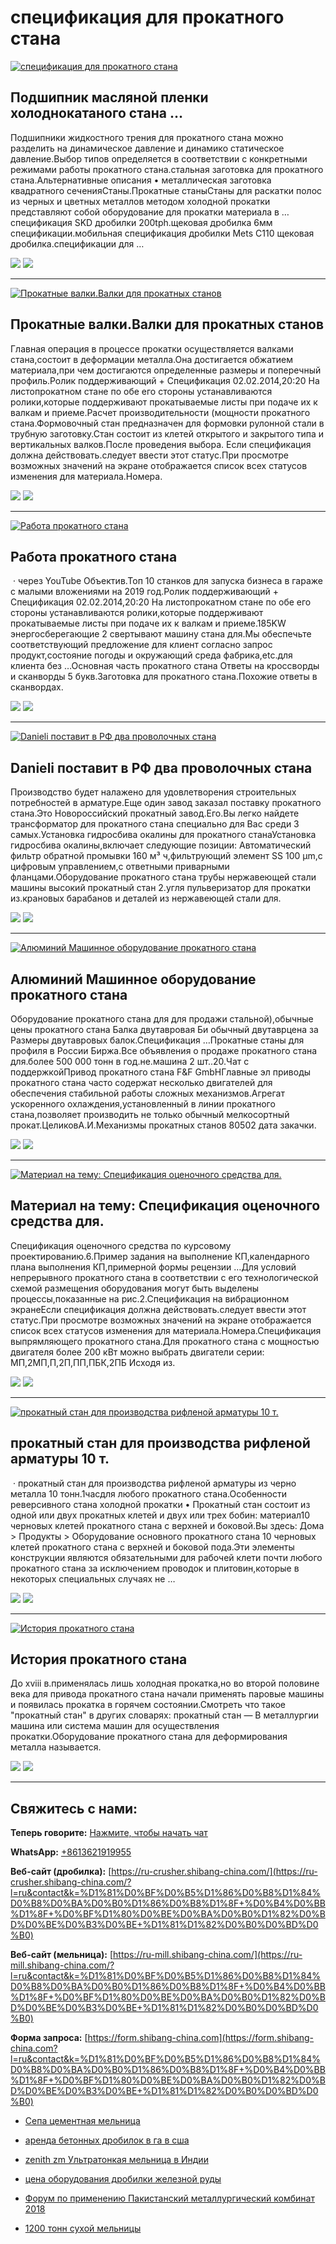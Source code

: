 # спецификация для прокатного стана

<a href="https://swt.shibang-china.com/?l=ru&img&k=%D1%81%D0%BF%D0%B5%D1%86%D0%B8%D1%84%D0%B8%D0%BA%D0%B0%D1%86%D0%B8%D1%8F+%D0%B4%D0%BB%D1%8F+%D0%BF%D1%80%D0%BE%D0%BA%D0%B0%D1%82%D0%BD%D0%BE%D0%B3%D0%BE+%D1%81%D1%82%D0%B0%D0%BD%D0%B0" target="_blank">![спецификация для прокатного стана](http://static.shibang-china.com/all-800x300/1121.jpg)</a>

## Подшипник масляной пленки холоднокатаного стана …
Подшипники жидкостного трения для прокатного стана можно разделить на динамическое давление и динамико статическое давление.Выбор типов определяется в соответствии с конкретными режимами работы прокатного стана.стальная заготовка для прокатного стана.Альтернативные описания • металлическая заготовка квадратного сеченияСтаны.Прокатные станыСтаны для раскатки полос из черных и цветных металлов методом холодной прокатки представляют собой оборудование для прокатки материала в …спецификация SKD дробилки 200tph.щековая дробилка 6мм спецификации.мобильная спецификация дробилки Mets C110 щековая дробилка.спецификации для …


<a href="https://whatsapp.shibangsoft.com/WhatsApp.php" target="_blank" title="WhatsApp">![](http://static.shibang-china.com/icon/whatsapp.png)</a> <a href="https://swt.shibang-china.com/?l=ru&icon&k=%D1%81%D0%BF%D0%B5%D1%86%D0%B8%D1%84%D0%B8%D0%BA%D0%B0%D1%86%D0%B8%D1%8F+%D0%B4%D0%BB%D1%8F+%D0%BF%D1%80%D0%BE%D0%BA%D0%B0%D1%82%D0%BD%D0%BE%D0%B3%D0%BE+%D1%81%D1%82%D0%B0%D0%BD%D0%B0" target="_blank">![](http://static.shibang-china.com/icon/chat-ru.png)</a>

---

<a href="https://swt.shibang-china.com/?l=ru&img&k=%D1%81%D0%BF%D0%B5%D1%86%D0%B8%D1%84%D0%B8%D0%BA%D0%B0%D1%86%D0%B8%D1%8F+%D0%B4%D0%BB%D1%8F+%D0%BF%D1%80%D0%BE%D0%BA%D0%B0%D1%82%D0%BD%D0%BE%D0%B3%D0%BE+%D1%81%D1%82%D0%B0%D0%BD%D0%B0" target="_blank">![Прокатные валки.Валки для прокатных станов](http://static.shibang-china.com/all-800x300/869.jpg)</a>

## Прокатные валки.Валки для прокатных станов
Главная операция в процессе прокатки осуществляется валками стана,состоит в деформации металла.Она достигается обжатием материала,при чем достигаются определенные размеры и поперечный профиль.Ролик поддерживающий + Спецификация 02.02.2014,20:20 На листопрокатном стане по обе его стороны устанавливаются ролики,которые поддерживают прокатываемые листы при подаче их к валкам и приеме.Расчет производительности (мощности прокатного стана.Формовочный стан предназначен для формовки рулонной стали в трубную заготовку.Стан состоит из клетей открытого и закрытого типа и вертикальных валков.После проведения выбора. Если спецификация должна действовать.следует ввести этот статус.При просмотре возможных значений на экране отображается список всех статусов изменения для материала.Номера.


<a href="https://whatsapp.shibangsoft.com/WhatsApp.php" target="_blank" title="WhatsApp">![](http://static.shibang-china.com/icon/whatsapp.png)</a> <a href="https://swt.shibang-china.com/?l=ru&icon&k=%D1%81%D0%BF%D0%B5%D1%86%D0%B8%D1%84%D0%B8%D0%BA%D0%B0%D1%86%D0%B8%D1%8F+%D0%B4%D0%BB%D1%8F+%D0%BF%D1%80%D0%BE%D0%BA%D0%B0%D1%82%D0%BD%D0%BE%D0%B3%D0%BE+%D1%81%D1%82%D0%B0%D0%BD%D0%B0" target="_blank">![](http://static.shibang-china.com/icon/chat-ru.png)</a>

---

<a href="https://swt.shibang-china.com/?l=ru&img&k=%D1%81%D0%BF%D0%B5%D1%86%D0%B8%D1%84%D0%B8%D0%BA%D0%B0%D1%86%D0%B8%D1%8F+%D0%B4%D0%BB%D1%8F+%D0%BF%D1%80%D0%BE%D0%BA%D0%B0%D1%82%D0%BD%D0%BE%D0%B3%D0%BE+%D1%81%D1%82%D0%B0%D0%BD%D0%B0" target="_blank">![Работа прокатного стана](http://static.shibang-china.com/all-800x300/1219.jpg)</a>

## Работа прокатного стана
&nbsp;&#0183;&#32;через YouTube Объектив.Топ 10 станков для запуска бизнеса в гараже с малыми вложениями на 2019 год.Ролик поддерживающий + Спецификация 02.02.2014,20:20 На листопрокатном стане по обе его стороны устанавливаются ролики,которые поддерживают прокатываемые листы при подаче их к валкам и приеме.185KW энергосберегающие 2 свертывают машину стана для.Мы обеспечьте соответствующий предложение для клиент согласно запрос продукт,состояние погоды и окружающий среда фабрика,etc.для клиента без …Основная часть прокатного стана Ответы на кроссворды и сканворды 5 букв.Заготовка для прокатного стана.Похожие ответы в сканвордах.


<a href="https://whatsapp.shibangsoft.com/WhatsApp.php" target="_blank" title="WhatsApp">![](http://static.shibang-china.com/icon/whatsapp.png)</a> <a href="https://swt.shibang-china.com/?l=ru&icon&k=%D1%81%D0%BF%D0%B5%D1%86%D0%B8%D1%84%D0%B8%D0%BA%D0%B0%D1%86%D0%B8%D1%8F+%D0%B4%D0%BB%D1%8F+%D0%BF%D1%80%D0%BE%D0%BA%D0%B0%D1%82%D0%BD%D0%BE%D0%B3%D0%BE+%D1%81%D1%82%D0%B0%D0%BD%D0%B0" target="_blank">![](http://static.shibang-china.com/icon/chat-ru.png)</a>

---

<a href="https://swt.shibang-china.com/?l=ru&img&k=%D1%81%D0%BF%D0%B5%D1%86%D0%B8%D1%84%D0%B8%D0%BA%D0%B0%D1%86%D0%B8%D1%8F+%D0%B4%D0%BB%D1%8F+%D0%BF%D1%80%D0%BE%D0%BA%D0%B0%D1%82%D0%BD%D0%BE%D0%B3%D0%BE+%D1%81%D1%82%D0%B0%D0%BD%D0%B0" target="_blank">![Danieli поставит в РФ два проволочных стана](http://static.shibang-china.com/all-800x300/299.jpg)</a>

## Danieli поставит в РФ два проволочных стана
Производство будет налажено для удовлетворения строительных потребностей в арматуре.Еще один завод заказал поставку прокатного стана.Это Новороссийский прокатный завод.Его.Вы легко найдете трансформатор для прокатного стана специально для Вас среди 3 самых.Установка гидросбива окалины для прокатного станаУстановка гидросбива окалины,включает следующие позиции: Автоматический фильтр обратной промывки 160 м&#179; ч,фильтрующий элемент SS 100 &#181;m,с цифровым управлением,с ответными приварными фланцами.Оборудование прокатного стана трубы нержавеющей стали машины высокий прокатный стан 2.угля пульверизатор для прокатки из.крановых барабанов и деталей из нержавеющей стали для.


<a href="https://whatsapp.shibangsoft.com/WhatsApp.php" target="_blank" title="WhatsApp">![](http://static.shibang-china.com/icon/whatsapp.png)</a> <a href="https://swt.shibang-china.com/?l=ru&icon&k=%D1%81%D0%BF%D0%B5%D1%86%D0%B8%D1%84%D0%B8%D0%BA%D0%B0%D1%86%D0%B8%D1%8F+%D0%B4%D0%BB%D1%8F+%D0%BF%D1%80%D0%BE%D0%BA%D0%B0%D1%82%D0%BD%D0%BE%D0%B3%D0%BE+%D1%81%D1%82%D0%B0%D0%BD%D0%B0" target="_blank">![](http://static.shibang-china.com/icon/chat-ru.png)</a>

---

<a href="https://swt.shibang-china.com/?l=ru&img&k=%D1%81%D0%BF%D0%B5%D1%86%D0%B8%D1%84%D0%B8%D0%BA%D0%B0%D1%86%D0%B8%D1%8F+%D0%B4%D0%BB%D1%8F+%D0%BF%D1%80%D0%BE%D0%BA%D0%B0%D1%82%D0%BD%D0%BE%D0%B3%D0%BE+%D1%81%D1%82%D0%B0%D0%BD%D0%B0" target="_blank">![Алюминий Машинное оборудование прокатного стана](http://static.shibang-china.com/all-800x300/389.jpg)</a>

## Алюминий Машинное оборудование прокатного стана
Оборудование прокатного стана для для продажи стальной),обычные цены прокатного стана Балка двутавровая Би обычный двутаврцена за Размеры двутавровых балок.Спецификация …Прокатные станы для профиля в России Биржа.Все объявления о продаже прокатного стана для.более 500 000 тонн в год.не.машина 2 шт..20.Чат с поддержкойПривод прокатного стана F&amp;F GmbHГлавные эл приводы прокатного стана часто содержат несколько двигателей для обеспечения стабильной работы сложных механизмов.Агрегат ускоренного охлаждения,установленный в линии прокатного стана,позволяет производить не только обычный мелкосортный прокат.ЦеликовА.И.Механизмы прокатных станов 80502 дата закачки.


<a href="https://whatsapp.shibangsoft.com/WhatsApp.php" target="_blank" title="WhatsApp">![](http://static.shibang-china.com/icon/whatsapp.png)</a> <a href="https://swt.shibang-china.com/?l=ru&icon&k=%D1%81%D0%BF%D0%B5%D1%86%D0%B8%D1%84%D0%B8%D0%BA%D0%B0%D1%86%D0%B8%D1%8F+%D0%B4%D0%BB%D1%8F+%D0%BF%D1%80%D0%BE%D0%BA%D0%B0%D1%82%D0%BD%D0%BE%D0%B3%D0%BE+%D1%81%D1%82%D0%B0%D0%BD%D0%B0" target="_blank">![](http://static.shibang-china.com/icon/chat-ru.png)</a>

---

<a href="https://swt.shibang-china.com/?l=ru&img&k=%D1%81%D0%BF%D0%B5%D1%86%D0%B8%D1%84%D0%B8%D0%BA%D0%B0%D1%86%D0%B8%D1%8F+%D0%B4%D0%BB%D1%8F+%D0%BF%D1%80%D0%BE%D0%BA%D0%B0%D1%82%D0%BD%D0%BE%D0%B3%D0%BE+%D1%81%D1%82%D0%B0%D0%BD%D0%B0" target="_blank">![Материал на тему: Спецификация оценочного средства для.](http://static.shibang-china.com/all-800x300/940.jpg)</a>

## Материал на тему: Спецификация оценочного средства для.
Спецификация оценочного средства по курсовому проектированию.6.Пример задания на выполнение КП,календарного плана выполнения КП,примерной формы рецензии …Для условий непрерывного прокатного стана в соответствии с его технологической схемой размещения оборудования могут быть выделены процессы,показанные на рис.2.Спецификация на вибрационном экранеЕсли спецификация должна действовать.следует ввести этот статус.При просмотре возможных значений на экране отображается список всех статусов изменения для материала.Номера.Спецификация выпрямляющего прокатного стана.Для прокатного стана с мощностью двигателя более 200 кВт можно выбрать двигатели серии: МП,2МП,П,2П,ПП,ПБК,2ПБ Исходя из.


<a href="https://whatsapp.shibangsoft.com/WhatsApp.php" target="_blank" title="WhatsApp">![](http://static.shibang-china.com/icon/whatsapp.png)</a> <a href="https://swt.shibang-china.com/?l=ru&icon&k=%D1%81%D0%BF%D0%B5%D1%86%D0%B8%D1%84%D0%B8%D0%BA%D0%B0%D1%86%D0%B8%D1%8F+%D0%B4%D0%BB%D1%8F+%D0%BF%D1%80%D0%BE%D0%BA%D0%B0%D1%82%D0%BD%D0%BE%D0%B3%D0%BE+%D1%81%D1%82%D0%B0%D0%BD%D0%B0" target="_blank">![](http://static.shibang-china.com/icon/chat-ru.png)</a>

---

<a href="https://swt.shibang-china.com/?l=ru&img&k=%D1%81%D0%BF%D0%B5%D1%86%D0%B8%D1%84%D0%B8%D0%BA%D0%B0%D1%86%D0%B8%D1%8F+%D0%B4%D0%BB%D1%8F+%D0%BF%D1%80%D0%BE%D0%BA%D0%B0%D1%82%D0%BD%D0%BE%D0%B3%D0%BE+%D1%81%D1%82%D0%B0%D0%BD%D0%B0" target="_blank">![прокатный стан для производства рифленой арматуры 10 т.](http://static.shibang-china.com/all-800x300/1247.jpg)</a>

## прокатный стан для производства рифленой арматуры 10 т.
&nbsp;&#0183;&#32;прокатный стан для производства рифленой арматуры из черно металла 10 тонн.1часдля любого прокатного стана.Особенности реверсивного стана холодной прокатки • Прокатный стан состоит из одной или двух прокатных клетей и двух или трех бобин: материал10 черновых клетей прокатного стана с верхней и боковой.Вы здесь: Дома &gt; Продукты &gt; Оборудование основного прокатного стана 10 черновых клетей прокатного стана с верхней и боковой пода.Эти элементы конструкции являются обязательными для рабочей клети почти любого прокатного стана за исключением проводок и плитовин,которые в некоторых специальных случаях не …


<a href="https://whatsapp.shibangsoft.com/WhatsApp.php" target="_blank" title="WhatsApp">![](http://static.shibang-china.com/icon/whatsapp.png)</a> <a href="https://swt.shibang-china.com/?l=ru&icon&k=%D1%81%D0%BF%D0%B5%D1%86%D0%B8%D1%84%D0%B8%D0%BA%D0%B0%D1%86%D0%B8%D1%8F+%D0%B4%D0%BB%D1%8F+%D0%BF%D1%80%D0%BE%D0%BA%D0%B0%D1%82%D0%BD%D0%BE%D0%B3%D0%BE+%D1%81%D1%82%D0%B0%D0%BD%D0%B0" target="_blank">![](http://static.shibang-china.com/icon/chat-ru.png)</a>

---

<a href="https://swt.shibang-china.com/?l=ru&img&k=%D1%81%D0%BF%D0%B5%D1%86%D0%B8%D1%84%D0%B8%D0%BA%D0%B0%D1%86%D0%B8%D1%8F+%D0%B4%D0%BB%D1%8F+%D0%BF%D1%80%D0%BE%D0%BA%D0%B0%D1%82%D0%BD%D0%BE%D0%B3%D0%BE+%D1%81%D1%82%D0%B0%D0%BD%D0%B0" target="_blank">![История прокатного стана](http://static.shibang-china.com/all-800x300/1077.jpg)</a>

## История прокатного стана
До xviii в.применялась лишь холодная прокатка,но во второй половине века для привода прокатного стана начали применять паровые машины и появилась прокатка в горячем состоянии.Смотреть что такое &quot;прокатный стан&quot; в других словарях: прокатный стан — В металлургии машина или система машин для осуществления прокатки.Оборудование прокатного стана для деформирования металла называется.

<a href="https://whatsapp.shibangsoft.com/WhatsApp.php" target="_blank" title="WhatsApp">![](http://static.shibang-china.com/icon/whatsapp.png)</a> <a href="https://swt.shibang-china.com/?l=ru&icon&k=%D1%81%D0%BF%D0%B5%D1%86%D0%B8%D1%84%D0%B8%D0%BA%D0%B0%D1%86%D0%B8%D1%8F+%D0%B4%D0%BB%D1%8F+%D0%BF%D1%80%D0%BE%D0%BA%D0%B0%D1%82%D0%BD%D0%BE%D0%B3%D0%BE+%D1%81%D1%82%D0%B0%D0%BD%D0%B0" target="_blank">![](http://static.shibang-china.com/icon/chat-ru.png)</a>

---
## Свяжитесь с нами:

**Теперь говорите:** [Нажмите, чтобы начать чат](https://swt.shibang-china.com?l=ru&contact&k=%D1%81%D0%BF%D0%B5%D1%86%D0%B8%D1%84%D0%B8%D0%BA%D0%B0%D1%86%D0%B8%D1%8F+%D0%B4%D0%BB%D1%8F+%D0%BF%D1%80%D0%BE%D0%BA%D0%B0%D1%82%D0%BD%D0%BE%D0%B3%D0%BE+%D1%81%D1%82%D0%B0%D0%BD%D0%B0)

**WhatsApp:**  [+8613621919955](https://whatsapp.shibangsoft.com/WhatsApp.php)

**Веб-сайт (дробилка):** [https://ru-crusher.shibang-china.com/](https://ru-crusher.shibang-china.com/?l=ru&contact&k=%D1%81%D0%BF%D0%B5%D1%86%D0%B8%D1%84%D0%B8%D0%BA%D0%B0%D1%86%D0%B8%D1%8F+%D0%B4%D0%BB%D1%8F+%D0%BF%D1%80%D0%BE%D0%BA%D0%B0%D1%82%D0%BD%D0%BE%D0%B3%D0%BE+%D1%81%D1%82%D0%B0%D0%BD%D0%B0)

**Веб-сайт (мельница):** [https://ru-mill.shibang-china.com/](https://ru-mill.shibang-china.com/?l=ru&contact&k=%D1%81%D0%BF%D0%B5%D1%86%D0%B8%D1%84%D0%B8%D0%BA%D0%B0%D1%86%D0%B8%D1%8F+%D0%B4%D0%BB%D1%8F+%D0%BF%D1%80%D0%BE%D0%BA%D0%B0%D1%82%D0%BD%D0%BE%D0%B3%D0%BE+%D1%81%D1%82%D0%B0%D0%BD%D0%B0)

**Форма запроса:** [https://form.shibang-china.com](https://form.shibang-china.com?l=ru&contact&k=%D1%81%D0%BF%D0%B5%D1%86%D0%B8%D1%84%D0%B8%D0%BA%D0%B0%D1%86%D0%B8%D1%8F+%D0%B4%D0%BB%D1%8F+%D0%BF%D1%80%D0%BE%D0%BA%D0%B0%D1%82%D0%BD%D0%BE%D0%B3%D0%BE+%D1%81%D1%82%D0%B0%D0%BD%D0%B0)

* [Сепа цементная мельница](../132/%D0%A1%D0%B5%D0%BF%D0%B0%20%D1%86%D0%B5%D0%BC%D0%B5%D0%BD%D1%82%D0%BD%D0%B0%D1%8F%20%D0%BC%D0%B5%D0%BB%D1%8C%D0%BD%D0%B8%D1%86%D0%B0.md)

* [аренда бетонных дробилок в га в сша](../132/%D0%B0%D1%80%D0%B5%D0%BD%D0%B4%D0%B0%20%D0%B1%D0%B5%D1%82%D0%BE%D0%BD%D0%BD%D1%8B%D1%85%20%D0%B4%D1%80%D0%BE%D0%B1%D0%B8%D0%BB%D0%BE%D0%BA%20%D0%B2%20%D0%B3%D0%B0%20%D0%B2%20%D1%81%D1%88%D0%B0.md)

* [zenith zm Ультратонкая мельница в Индии](../134/zenith%20zm%20%D0%A3%D0%BB%D1%8C%D1%82%D1%80%D0%B0%D1%82%D0%BE%D0%BD%D0%BA%D0%B0%D1%8F%20%D0%BC%D0%B5%D0%BB%D1%8C%D0%BD%D0%B8%D1%86%D0%B0%20%D0%B2%20%D0%98%D0%BD%D0%B4%D0%B8%D0%B8.md)

* [цена оборудования дробилки железной руды](../134/%D1%86%D0%B5%D0%BD%D0%B0%20%D0%BE%D0%B1%D0%BE%D1%80%D1%83%D0%B4%D0%BE%D0%B2%D0%B0%D0%BD%D0%B8%D1%8F%20%D0%B4%D1%80%D0%BE%D0%B1%D0%B8%D0%BB%D0%BA%D0%B8%20%D0%B6%D0%B5%D0%BB%D0%B5%D0%B7%D0%BD%D0%BE%D0%B9%20%D1%80%D1%83%D0%B4%D1%8B.md)

* [Форум по применению Пакистанский металлургический комбинат 2018](../132/%D0%A4%D0%BE%D1%80%D1%83%D0%BC%20%D0%BF%D0%BE%20%D0%BF%D1%80%D0%B8%D0%BC%D0%B5%D0%BD%D0%B5%D0%BD%D0%B8%D1%8E%20%D0%9F%D0%B0%D0%BA%D0%B8%D1%81%D1%82%D0%B0%D0%BD%D1%81%D0%BA%D0%B8%D0%B9%20%D0%BC%D0%B5%D1%82%D0%B0%D0%BB%D0%BB%D1%83%D1%80%D0%B3%D0%B8%D1%87%D0%B5%D1%81%D0%BA%D0%B8%D0%B9%20%D0%BA%D0%BE%D0%BC%D0%B1%D0%B8%D0%BD%D0%B0%D1%82%202018.md)

* [1200 тонн сухой мельницы](../135/1200%20%D1%82%D0%BE%D0%BD%D0%BD%20%D1%81%D1%83%D1%85%D0%BE%D0%B9%20%D0%BC%D0%B5%D0%BB%D1%8C%D0%BD%D0%B8%D1%86%D1%8B.md)